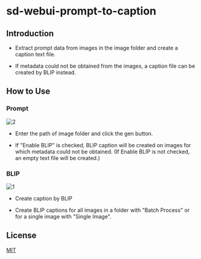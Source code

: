 # sd-webui-prompt-to-caption

## Introduction
 - Extract prompt data from images in the image folder and create a caption text file.

 - If metadata could not be obtained from the images, a caption file can be created by BLIP instead.

## How to Use
### Prompt
![2](https://github.com/Gohankaiju/sd-webui-prompt-to-caption/assets/167270541/99ed0d60-e54e-4d02-972b-d5ec41ec284e)

 - Enter the path of image folder and click the gen button.

 - If "Enable BLIP" is checked, BLIP caption will be created on images for which metadata could not be obtained. (If Enable BLIP is not checked, an empty text file will be created.)

### BLIP
![1](https://github.com/Gohankaiju/sd-webui-prompt-to-caption/assets/167270541/9a98f94c-d465-477a-9c8d-97f72146653e)

 - Create caption by BLIP

 - Create BLIP captions for all images in a folder with "Batch Process" or for a single image with "Single Image".

## License

[MIT](https://choosealicense.com/licenses/mit/)